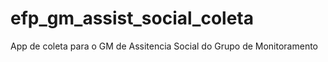 # efp_gm_assist_social_coleta
App de coleta para o GM de Assitencia Social do Grupo de Monitoramento
